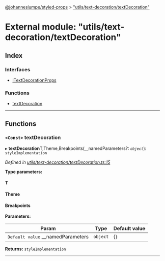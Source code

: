 [@johanneslumpe/styled-props](../README.md) > ["utils/text-decoration/textDecoration"](../modules/_utils_text_decoration_textdecoration_.md)

# External module: "utils/text-decoration/textDecoration"

## Index

### Interfaces

* [ITextDecorationProps](../interfaces/_utils_text_decoration_textdecoration_.itextdecorationprops.md)

### Functions

* [textDecoration](_utils_text_decoration_textdecoration_.md#textdecoration)

---

## Functions

<a id="textdecoration"></a>

### `<Const>` textDecoration

▸ **textDecoration**T,Theme,Breakpoints(__namedParameters?: *`object`*): `styleImplementation`

*Defined in [utils/text-decoration/textDecoration.ts:15](https://github.com/johanneslumpe/styled-props/blob/3abf398/src/utils/text-decoration/textDecoration.ts#L15)*

**Type parameters:**

#### T 
#### Theme 
#### Breakpoints 
**Parameters:**

| Param | Type | Default value |
| ------ | ------ | ------ |
| `Default value` __namedParameters | `object` |  {} |

**Returns:** `styleImplementation`

___

